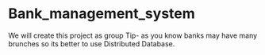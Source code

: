 # Bank_management_system
We will create this project as group
Tip- as you know banks may have many brunches so its better to use Distributed Database.
